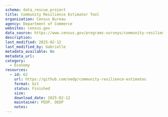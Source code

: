 ```yaml
---
schema: data_rescue_project 
title: Community Resilience Estimator Tool
organization: Census Bureau
agency: Department of Commerce
websites: census.gov
data_source: https://www.census.gov/programs-surveys/community-resilience-estimates.html
description: 
last_modified: 2025-02-12
last_modified_by: Gabrielle
metadata_available: No
metadata_url: 
category:
  - Economy
resources:
  - id: 62
    url: https://github.com/oedp/community-resilience-estimates
    format: Git
    status: Finished
    size: 
    download_date: 2025-02-12
    maintainer: PEDP, OEDP
    notes: 
---
```

